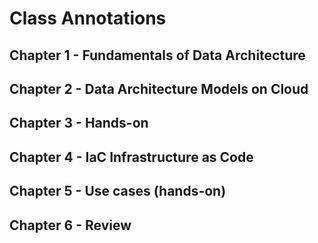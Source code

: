 # Class Annotations

## Chapter 1 - Fundamentals of Data Architecture

## Chapter 2 - Data Architecture Models on Cloud

## Chapter 3 - Hands-on

## Chapter 4 - IaC Infrastructure as Code

## Chapter 5 - Use cases (hands-on)

## Chapter 6 - Review
